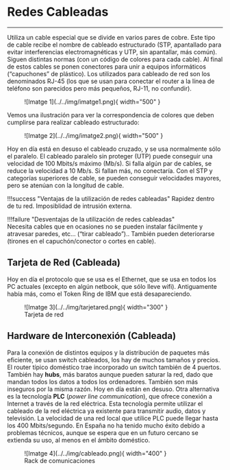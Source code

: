 # Redes Cableadas
---


Utiliza un cable especial que se divide en varios pares de cobre. Este tipo de cable recibe el nombre de cableado estructurado (STP, apantallado para evitar interferencias electromagnéticas y UTP, sin apantallar, más común). Siguen distintas normas (con un código de colores para cada cable). Al final de estos cables se ponen conectores para unir a equipos informáticos (“capuchones” de plástico). Los utilizados para cableado de red son los denominados RJ-45 (los que se usan para conectar el router a la línea de teléfono son parecidos pero más pequeños, RJ-11, no confundir).

<figure markdown>
  ![Imatge 1](../../img/imatge1.png){ width="500" }
  <!-- <figcaption>Image caption</figcaption> -->
</figure> 

Vemos una ilustración para ver la correspondencia de colores que deben cumplirse para realizar cableado estructurado:

<figure markdown>
  ![Imatge 2](../../img/imatge2.png){ width="500" }
  <!-- <figcaption>Image caption</figcaption> -->
</figure> 




Hoy en día está en desuso el cableado cruzado, y se usa normalmente sólo el paralelo. El cableado paralelo sin proteger (UTP) puede conseguir una velocidad de 100 Mbits/s máximo (Mb/s). Si falla algún par de cables, se reduce la velocidad a 10 Mb/s. Si fallan más, no conectaría. Con el STP y categorías superiores de cable, se pueden conseguir velocidades mayores, pero se atenúan con la longitud de cable.

!!!success "Ventajas de la utilización de redes cableadas"
    Rapidez dentro de tu red. Imposiblidad de intrusión externa.


!!!failure "Desventajas de la utilización de redes cableadas"  
    Necesita cables que en ocasiones no se pueden instalar fácilmente y atravesar paredes, etc… (“tirar cableado”).. También pueden deteriorarse (tirones en el capuchón/conector o cortes en cable).



## Tarjeta de Red (Cableada)
   
Hoy en día el protocolo que se usa es el Ethernet, que se usa en todos los PC actuales (excepto en algún netbook, que sólo lleve wifi). Antiguamente había más, como el Token Ring de IBM que está desapareciendo.

<figure markdown>
  ![Imatge 3](../../img/tarjetared.png){ width="300" }
  <figcaption>Tarjeta de red</figcaption>
</figure> 


 
   
## Hardware de Interconexión (Cableada)
   
Para la conexión de distintos equipos y la distribución de paquetes más eficiente, se usan switch cableados, los hay de muchos tamaños y precios. El router típico doméstico trae incorporado un switch también de 4 puertos. También hay **hubs**, más baratos aunque pueden saturar la red, dado que mandan todos los datos a todos los ordenadores. También son más inseguros por la misma razón. Hoy en día están en desuso. Otra alternativa es la tecnología **PLC** (*power line communication*), que ofrece conexión a Internet a través de la red eléctrica. Esta tecnología permite utilizar el cableado de la red eléctrica ya existente para transmitir audio, datos y televisión. La velocidad de una red local que utilice PLC puede llegar hasta los 400 Mbits/segundo. En España no ha tenido mucho éxito debido a problemas técnicos, aunque se espera que en un futuro cercano se extienda su uso, al menos en el ámbito doméstico.


<figure markdown>
  ![Imatge 4](../../img/cableado.png){ width="400" }
  <figcaption>Rack de comunicaciones</figcaption>
</figure> 
